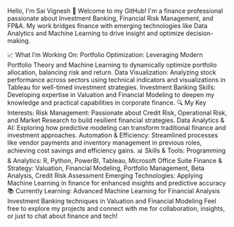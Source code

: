 Hello, I'm Sai Vignesh 👋
Welcome to my GitHub! I'm a finance professional passionate about Investment Banking, Financial Risk Management, and FP&A. My work bridges finance with emerging technologies like Data Analytics and Machine Learning to drive insight and optimize decision-making.

📈 What I’m Working On:
Portfolio Optimization: Leveraging Modern Portfolio Theory and Machine Learning to dynamically optimize portfolio allocation, balancing risk and return.
Data Visualization: Analyzing stock performance across sectors using technical indicators and visualizations in Tableau for well-timed investment strategies.
Investment Banking Skills: Developing expertise in Valuation and Financial Modeling to deepen my knowledge and practical capabilities in corporate finance.
🔍 My Key Interests:
Risk Management: Passionate about Credit Risk, Operational Risk, and Market Research to build resilient financial strategies.
Data Analytics & AI: Exploring how predictive modeling can transform traditional finance and investment approaches.
Automation & Efficiency: Streamlined processes like vendor payments and inventory management in previous roles, achieving cost savings and efficiency gains.
📊 Skills & Tools:
Programming & Analytics: R, Python, PowerBI, Tableau, Microsoft Office Suite
Finance & Strategy: Valuation, Financial Modeling, Portfolio Management, Beta Analysis, Credit Risk Assessment
Emerging Technologies: Applying Machine Learning in finance for enhanced insights and predictive accuracy
📚 Currently Learning:
Advanced Machine Learning for Financial Analysis
Investment Banking techniques in Valuation and Financial Modeling
Feel free to explore my projects and connect with me for collaboration, insights, or just to chat about finance and tech!
